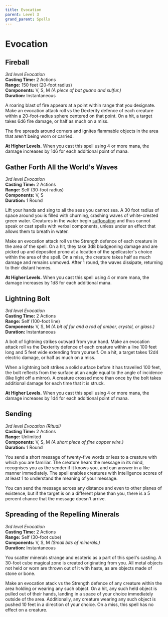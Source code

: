 ```yaml
---
title: Evocation
parent: Level 3
grand_parent: Spells
---
```


# Evocation

## Fireball
*3rd level Evocation*<br>
**Casting Time:** 2 Actions<br>
**Range:** 150 feet (20-foot radius)<br>
**Components:** V, S, M *(A piece of bat guano and sulfur.)*<br>
**Duration:** Instantaneous

A roaring blast of fire appears at a point within range that you designate. Make an evocation attack roll vs the Dexterity defence of each creature within a 20-foot-radius sphere centered on that point. On a hit, a target takes 6d6 fire damage, or half as much on a miss.

The fire spreads around corners and ignites flammable objects in the area that aren't being worn or carried.

**At Higher Levels.** When you cast this spell using 4 or more mana, the damage increases by 1d6 for each additional point of mana.

## Gather Forth All the World's Waves
*3rd level Evocation*<br>
**Casting Time:** 2 Actions<br>
**Range:** Self (30-foot radius)<br>
**Components:** V, S<br>
**Duration:** 1 Round

Lift your hands and sing to all the seas you cannot sea. A 30 foot radius of space around you is filled with churning, crashing waves of white-crested green water. Creatures in the water begin [suffocating](https://stormchaserroleplaying.com/stormchaserRPG/Adventuring/TheEnvironment/Suffocating/) and thus cannot speak or cast spells with verbal components, unless under an effect that allows them to breath in water.

Make an evocation attack roll vs the Strength defence of each creature in the area of the spell. On a hit, they take 3d8 bludgeoning damage and are picked up and deposited prone at a location of the spellcaster's choice within the area of the spell. On a miss, the creature takes half as much damage and remains unmoved. After 1 round, the waves dissipate, returning to their distant homes.

**At Higher Levels.** When you cast this spell using 4 or more mana, the damage increases by 1d8 for each additional mana.

## Lightning Bolt
*3rd level Evocation*<br>
**Casting Time:** 2 Actions<br>
**Range:** Self (100-foot line)<br>
**Components:** V, S, M *(A bit of fur and a rod of amber, crystal, or glass.)*<br>
**Duration:** Instantaneous

A bolt of lightning strikes outward from your hand. Make an evocation attack roll vs the Dexterity defence of each creature within a line 100 feet long and 5 feet wide extending from yourself. On a hit, a target takes 12d4 electric damage, or half as much on a miss.

When a lightning bolt strikes a solid surface before it has travelled 100 feet, the bolt reflects from the surface at an angle equal to the angle of incidence (like light off a mirror). A creature crossed more than once by the bolt takes additional damage for each time that it is struck.

**At Higher Levels.** When you cast this spell using 4 or more mana, the damage increases by 1d4 for each additional point of mana.

## Sending
*3rd level Evocation (Ritual)*<br>
**Casting Time:** 2 Actions<br>
**Range:** Unlimited<br>
**Components:** V, S, M *(A short piece of fine copper wire.)*<br>
**Duration:** 1 Round

You send a short message of twenty-five words or less to a creature with which you are familiar. The creature hears the message in its mind, recognises you as the sender if it knows you, and can answer in a like manner immediately. The spell enables creatures with Intelligence scores of at least 1 to understand the meaning of your message.

You can send the message across any distance and even to other planes of existence, but if the target is on a different plane than you, there is a 5 percent chance that the message doesn't arrive.

## Spreading of the Repelling Minerals
*3rd level Evocation*<br>
**Casting Time:** 2 Actions<br>
**Range:** Self (30-foot cube)<br>
**Components:** V, S, M *(Small bits of minerals.)*<br>
**Duration:** Instantaneous

You scatter minerals strange and esoteric as a part of this spell's casting. A 30-foot cube magical zone is created originating from you. All metal objects not held or worn are thrown out of it with haste, as are objects made of stone or bone. 

Make an evocation atack vs the Strength defence of any creature within the area holding or wearing any such object. On a hit, any such held object is pulled out of their hands, landing in a space of your choice immediately outside of the area. Additionally, any creature wearing any such object is pushed 10 feet in a direction of your choice. On a miss, this spell has no effect on a creature.

